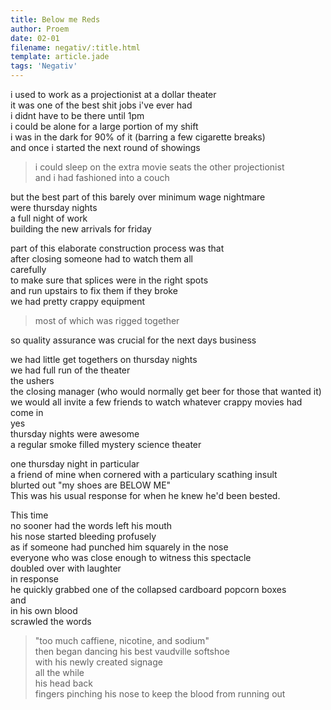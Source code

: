 ```yaml
---
title: Below me Reds
author: Proem
date: 02-01
filename: negativ/:title.html
template: article.jade
tags: 'Negativ'
---
```


i used to work as a projectionist at a dollar theater  
it was one of the best shit jobs i've ever had  
i didnt have to be there until 1pm  
i could be alone for a large portion of my shift  
i was in the dark for 90% of it (barring a few cigarette breaks)  
and once i started the next round of showings  
> i could sleep on the extra movie seats the other projectionist  
> and i had fashioned into a couch

but the best part of this barely over minimum wage nightmare  
were thursday nights  
a full night of work  
building the new arrivals for friday

part of this elaborate construction process was that  
after closing someone had to watch them all  
carefully  
to make sure that splices were in the right spots  
and run upstairs to fix them if they broke  
we had pretty crappy equipment   
> most of which was rigged together  

so quality assurance was crucial for the next days business  

we had little get togethers on thursday nights  
we had full run of the theater  
the ushers  
the closing manager (who would normally get beer for those that wanted it)  
we would all invite a few friends to watch whatever crappy movies had come in  
yes  
thursday nights were awesome  
a regular smoke filled mystery science theater  

one thursday night in particular  
a friend of mine when cornered with a particulary scathing insult  
blurted out "my shoes are BELOW ME"  
This was his usual response for when he knew he'd been bested.  

This time  
no sooner had the words left his mouth  
his nose started bleeding profusely  
as if someone had punched him squarely in the nose  
everyone who was close enough to witness this spectacle  
doubled over with laughter  
in response  
he quickly grabbed one of the collapsed cardboard popcorn boxes  
and   
in his own blood  
scrawled the words  
> "too much caffiene, nicotine, and sodium"  
then began dancing his best vaudville softshoe   
with his newly created signage  
all the while  
his head back  
fingers pinching his nose to keep the blood from running out  